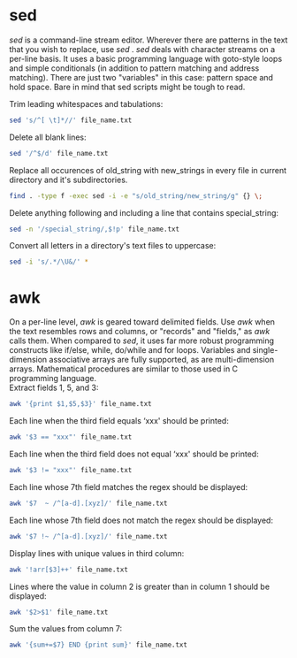 <h1>sed</h1>

<i>sed</i> is a command-line stream editor.
Wherever there are patterns in the text that you wish to replace, use <i>sed</i> .
<i>sed</i> deals with character streams on a per-line basis.
It uses a basic programming language with goto-style loops and simple conditionals (in addition to pattern matching and address matching).
There are just two "variables" in this case: pattern space and hold space.
Bare in mind that sed scripts might be tough to read.


Trim leading whitespaces and tabulations:

```bash
sed 's/^[ \t]*//' file_name.txt
```

Delete all blank lines:

```bash
sed '/^$/d' file_name.txt
```

Replace all occurences of old_string with new_strings in every file in current directory and it's subdirectories.

```bash
find . -type f -exec sed -i -e "s/old_string/new_string/g" {} \;
```

Delete anything following and including a line that contains special_string:

```bash
sed -n '/special_string/,$!p' file_name.txt
```

Convert all letters in a directory's text files to uppercase:

```bash
sed -i 's/.*/\U&/' *
```

<h1>awk</h1>
On a per-line level, <i>awk</i> is geared toward delimited fields.
Use <i>awk</i> when the text resembles rows and columns, or "records" and "fields," as <i>awk</i> calls them.
When compared to <i>sed</i>, it uses far more robust programming constructs like if/else, while, do/while and for loops.
Variables and single-dimension associative arrays are fully supported, as are multi-dimension arrays.
Mathematical procedures are similar to those used in C programming language.
</br>
Extract fields 1, 5, and 3:

```bash
awk '{print $1,$5,$3}' file_name.txt
```

Each line when the third field equals ‘xxx' should be printed:

```bash
awk '$3 == "xxx"' file_name.txt
```

Each line when the third field does not equal ‘xxx' should be printed:

```bash
awk '$3 != "xxx"' file_name.txt
```

Each line whose 7th field matches the regex should be displayed:

```bash
awk '$7  ~ /^[a-d].[xyz]/' file_name.txt
```

Each line whose 7th field does not match the regex should be displayed:

```bash
awk '$7 !~ /^[a-d].[xyz]/' file_name.txt
```

Display lines with unique values in third column:

```bash
awk '!arr[$3]++' file_name.txt
```
Lines where the value in column 2 is greater than in column 1 should be displayed:

```bash
awk '$2>$1' file_name.txt
```

Sum the values from column 7:

```bash
awk '{sum+=$7} END {print sum}' file_name.txt
```
